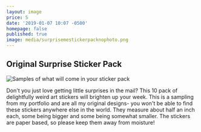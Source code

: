```yaml
---
layout: image
price: 5
date: '2019-01-07 10:07 -0500'
homepage: false
published: true
image: media/surprisemestickerpacknophoto.png
---
```

## Original Surprise Sticker Pack

![Samples of what will come in your sticker pack]({{site.baseurl}}/media/surprisemestickers.png)


Don't you just love getting little surprises in the mail? This 10 pack of delightfully weird art stickers will brighten up your week. This is a sampling from my portfolio and are all my original designs- you won't be able to find these stickers anywhere else in the world. They measure about half an inch each, some being bigger and some being somewhat smaller. The stickers are paper based, so please keep them away from moisture!
